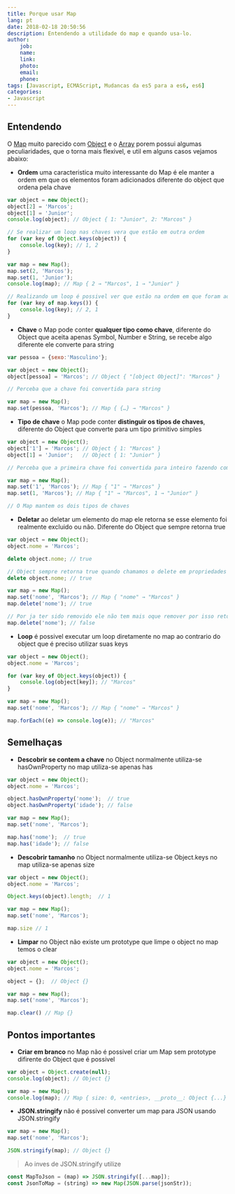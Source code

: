 ```yaml
---
title: Porque usar Map
lang: pt
date: 2018-02-18 20:50:56
description: Entendendo a utilidade do map e quando usa-lo.
author: 
    job:
    name: 
    link: 
    photo:
    email: 
    phone:
tags: [Javascript, ECMAScript, Mudancas da es5 para a es6, es6]
categories:
- Javascript
---
```


## Entendendo

O [Map](https://www.ecma-international.org/ecma-262/6.0/#sec-map-objects) muito parecido com [Object](https://www.ecma-international.org/ecma-262/6.0/#sec-object-objects) e o [Array](https://www.ecma-international.org/ecma-262/6.0/#sec-array-objects) porem possui algumas peculiaridades, que o torna mais flexivel, e util em alguns casos vejamos abaixo:


* **Ordem** uma caracteristica muito interessante do Map é ele manter a ordem em que os elementos foram adicionados diferente do object que ordena pela chave

```javascript
var object = new Object();
object[2] = 'Marcos';
object[1] = 'Junior'; 
console.log(object); // Object { 1: "Junior", 2: "Marcos" }

// Se realizar um loop nas chaves vera que estão em outra ordem
for (var key of Object.keys(object)) {
    console.log(key); // 1, 2
}

var map = new Map();
map.set(2, 'Marcos');
map.set(1, 'Junior'); 
console.log(map); // Map { 2 → "Marcos", 1 → "Junior" }

// Realizando um loop é possivel ver que estão na ordem em que foram adicionadas
for (var key of map.keys()) { 
    console.log(key); // 2, 1
}
```

* **Chave** o Map pode conter **qualquer tipo como chave**, diferente do Object que aceita apenas Symbol, Number e String, se recebe algo diferente ele converte para string  

```javascript
var pessoa = {sexo:'Masculino'};

var object = new Object();
object[pessoa] = 'Marcos'; // Object { "[object Object]": "Marcos" }

// Perceba que a chave foi convertida para string 

var map = new Map();
map.set(pessoa, 'Marcos'); // Map { {…} → "Marcos" }
```

* **Tipo de chave** o Map pode conter **distinguir os tipos de chaves**, diferente do Object que converte para um tipo primitivo simples

```javascript
var object = new Object();
object['1'] = 'Marcos'; // Object { 1: "Marcos" }
object[1] = 'Junior';   // Object { 1: "Junior" }

// Perceba que a primeira chave foi convertida para inteiro fazendo com que a segunda substitui-se o valor da primeira

var map = new Map();
map.set('1', 'Marcos'); // Map { "1" → "Marcos" }
map.set(1, 'Marcos'); // Map { "1" → "Marcos", 1 → "Junior" }

// O Map mantem os dois tipos de chaves
```


* **Deletar** ao deletar um elemento do map ele retorna se esse elemento foi realmente excluido ou não. Diferente do Object que sempre retorna true

```javascript
var object = new Object();
object.nome = 'Marcos';

delete object.nome; // true

// Object sempre retorna true quando chamamos o delete em propriedades do Object
delete object.nome; // true

var map = new Map();
map.set('nome', 'Marcos'); // Map { "nome" → "Marcos" }
map.delete('nome'); // true

// Por ja ter sido removido ele não tem mais oque remover por isso retorna false
map.delete('nome'); // false
```

* **Loop** é possivel executar um loop diretamente no map ao contrario do object que é preciso utilizar suas keys

```javascript
var object = new Object();
object.nome = 'Marcos';

for (var key of Object.keys(object)) {
    console.log(object[key]); // "Marcos"
}

var map = new Map();
map.set('nome', 'Marcos'); // Map { "nome" → "Marcos" }

map.forEach((e) => console.log(e)); // "Marcos"
```

## Semelhaças 

* **Descobrir se contem a chave** no Object normalmente utiliza-se hasOwnProperty no map utiliza-se apenas has 

```javascript
var object = new Object();
object.nome = 'Marcos';

object.hasOwnProperty('nome');  // true
object.hasOwnProperty('idade'); // false

var map = new Map();
map.set('nome', 'Marcos');

map.has('nome');  // true
map.has('idade'); // false
```

* **Descobrir tamanho** no Object normalmente utiliza-se Object.keys no map utiliza-se apenas size 

```javascript
var object = new Object();
object.nome = 'Marcos';

Object.keys(object).length;  // 1

var map = new Map();
map.set('nome', 'Marcos');

map.size // 1
```

* **Limpar** no Object não existe um prototype que limpe o object no map temos o clear 

```javascript
var object = new Object();
object.nome = 'Marcos';

object = {};  // Object {}

var map = new Map();
map.set('nome', 'Marcos');

map.clear() // Map {}
```

## Pontos importantes 

* **Criar em branco** no Map não é possivel criar um Map sem prototype difirente do Object que é possivel

```javascript
var object = Object.create(null);
console.log(object); // Object {}

var map = new Map();
console.log(map); // Map { size: 0, <entries>, __proto__: Object {...} }
```

* **JSON.stringify** não é possivel converter um map para JSON usando JSON.stringify

```javascript
var map = new Map();
map.set('nome', 'Marcos');

JSON.stringify(map); // Object {}
```
> Ao inves de JSON.stringify utilize 
```javascript
const MapToJson = (map) => JSON.stringify([...map]);
const JsonToMap = (string) => new Map(JSON.parse(jsonStr));
```